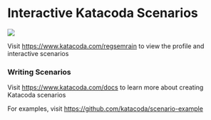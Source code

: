 # Interactive Katacoda Scenarios

[![](http://shields.katacoda.com/katacoda/regsemrain/count.svg)](https://www.katacoda.com/regsemrain "Get your profile on Katacoda.com")

Visit https://www.katacoda.com/regsemrain to view the profile and interactive scenarios

### Writing Scenarios
Visit https://www.katacoda.com/docs to learn more about creating Katacoda scenarios

For examples, visit https://github.com/katacoda/scenario-example
